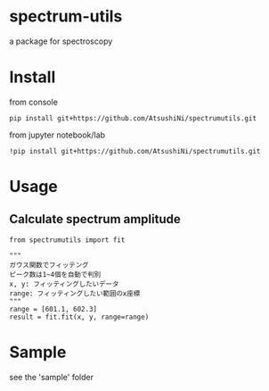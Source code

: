 # spectrum-utils
a package for spectroscopy

# Install
from console
~~~
pip install git+https://github.com/AtsushiNi/spectrumutils.git
~~~

from jupyter notebook/lab
~~~
!pip install git+https://github.com/AtsushiNi/spectrumutils.git
~~~

# Usage
## Calculate spectrum amplitude
~~~
from spectrumutils import fit

"""
ガウス関数でフィッテング
ピーク数は1~4個を自動で判別
x, y: フィッティングしたいデータ
range: フィッティングしたい範囲のx座標
"""
range = [601.1, 602.3]
result = fit.fit(x, y, range=range)
~~~

# Sample
see the 'sample' folder
